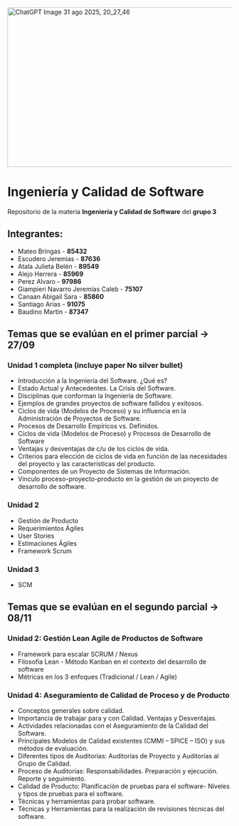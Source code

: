 <img width="1536" height="359" alt="ChatGPT Image 31 ago 2025, 20_27_46" src="https://github.com/user-attachments/assets/c97d6a74-d04f-4aec-9067-4606bebbce29" />


# Ingeniería y Calidad de Software
Repositorio de la materia **Ingeniería y Calidad de Software** del **grupo 3**
## Integrantes:
* Mateo Bringas - **85432**
* Escudero Jeremias - **87636**
* Atala Julieta Belén - **89549**
* Alejo Herrera - **85969**
* Perez Alvaro - **97986**
* Giampieri Navarro Jeremías Caleb - **75107**
* Canaan Abigail Sara - **85860**
* Santiago Arias - **91075**
* Baudino Martin - **87347**

## Temas que se evalúan en el **primer parcial** -> **27/09**

### Unidad 1 completa (incluye paper No silver bullet)

- Introducción a la Ingeniería del Software. ¿Qué es?
- ⁠Estado Actual y Antecedentes. La Crisis del Software.
- ⁠Disciplinas que conforman la Ingeniería de Software.
- ⁠Ejemplos de grandes proyectos de software fallidos y exitosos.
- ⁠Ciclos de vida (Modelos de Proceso) y su influencia en la Administración de Proyectos de Software.
- ⁠Procesos de Desarrollo Empíricos vs. Definidos.
- ⁠Ciclos de vida (Modelos de Proceso) y Procesos de Desarrollo de Software
- ⁠Ventajas y desventajas de c/u de los ciclos de vida.
- ⁠Criterios para elección de ciclos de vida en función de las necesidades del proyecto y las características del producto.
- ⁠Componentes de un Proyecto de Sistemas de Información.
- ⁠Vinculo proceso-proyecto-producto en la gestión de un proyecto de desarrollo de software.

### Unidad 2

- ⁠Gestión de Producto
- ⁠Requerimientos Ágiles 
- ⁠User Stories
- ⁠Estimaciones Ágiles
- Framework Scrum
  
### Unidad 3

- SCM

## Temas que se evalúan en el **segundo parcial** -> **08/11**

### Unidad 2: Gestión Lean Agile de Productos de Software

- Framework para escalar SCRUM / Nexus
- Filosofía Lean - Método Kanban en el contexto del desarrollo de software
- Métricas en los 3 enfoques (Tradicional / Lean / Agile)
  
### Unidad 4: Aseguramiento de Calidad de Proceso y de Producto

- Conceptos generales sobre calidad.
- Importancia de trabajar para y con Calidad. Ventajas y Desventajas.
- Actividades relacionadas con el Aseguramiento de la Calidad del Software.
- Principales Modelos de Calidad existentes (CMMI – SPICE – ISO) y sus métodos de evaluación.
- Diferentes tipos de Auditorias: Auditorías de Proyecto y Auditorías al Grupo de Calidad.
- Proceso de Auditorías: Responsabilidades. Preparación y ejecución. Reporte y seguimiento.
- Calidad de Producto: Planificación de pruebas para el software- Niveles y tipos de pruebas para el software.
- Técnicas y herramientas para probar software.
- Técnicas y Herramientas para la realización de revisiones técnicas del software.
